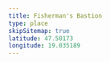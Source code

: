```yaml
---
title: Fisherman's Bastion
type: place
skipSitemap: true
latitude: 47.50173
longitude: 19.035189
---
```

